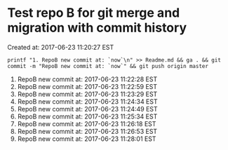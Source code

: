 # Test repo B for git merge and migration with commit history

Created at: 2017-06-23 11:20:27 EST

```
printf "1. RepoB new commit at: `now`\n" >> Readme.md && ga . && git commit -m "RepoB new commit at: `now`" && git push origin master
```

1. RepoB new commit at: 2017-06-23 11:22:28 EST
1. RepoB new commit at: 2017-06-23 11:22:59 EST
1. RepoB new commit at: 2017-06-23 11:23:29 EST
1. RepoB new commit at: 2017-06-23 11:24:34 EST
1. RepoB new commit at: 2017-06-23 11:24:49 EST
1. RepoB new commit at: 2017-06-23 11:25:34 EST
1. RepoB new commit at: 2017-06-23 11:26:18 EST
1. RepoB new commit at: 2017-06-23 11:26:53 EST
1. RepoB new commit at: 2017-06-23 11:28:01 EST
